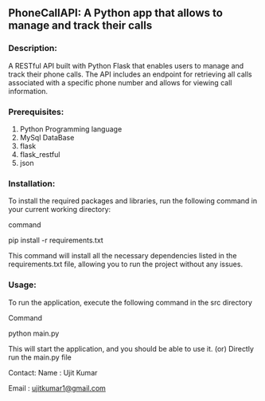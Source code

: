 ## PhoneCallAPI: A Python app that allows to manage and track their calls

### Description:
A RESTful API built with Python Flask that enables users to manage and track their phone calls. The API includes an endpoint for retrieving all calls associated with a specific phone number and allows for viewing call information.

### Prerequisites:
1. Python Programming language
2. MySql DataBase
3. flask
4. flask_restful
5. json

### Installation:
To install the required packages and libraries, run the following command in your current working directory:

command

pip install -r requirements.txt

This command will install all the necessary dependencies listed in the requirements.txt file, allowing you to run the project without any issues.

### Usage:
To run the application, execute the following command in the src directory

Command

python main.py

This will start the application, and you should be able to use it. (or) Directly run the main.py file

Contact:
Name : Ujit Kumar

Email : ujitkumar1@gmail.com